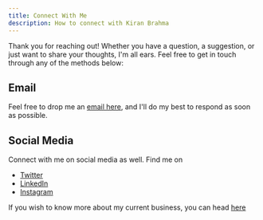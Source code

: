 ```yaml
---
title: Connect With Me
description: How to connect with Kiran Brahma
---
```


Thank you for reaching out! Whether you have a question, a suggestion, or just want to share your thoughts, I'm all ears. Feel free to get in touch through any of the methods below:

## Email

Feel free to drop me an [email here](mailto:akbrahma@duck.com), and I'll do my best to respond as soon as possible.

## Social Media

Connect with me on social media as well. Find me on

- [Twitter](https://twitter.com/the_brahmaa)
- [LinkedIn](https://www.linkedin.com/in/kbrahma)
- [Instagram](https://www.instagram.com/the.brahma/)

If you wish to know more about my current business, you can head [here](https://knighthood.co)
